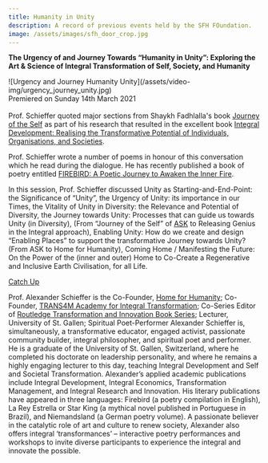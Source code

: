 ```yaml
---
title: Humanity in Unity
description: A record of previous events held by the SFH FOundation.
image: /assets/images/sfh_door_crop.jpg
---
```


<div markdown="1" class="card article sidebar center">

**The Urgency of and Journey Towards “Humanity in Unity”: Exploring the Art & Science of Integral Transformation of Self, Society, and Humanity**

<div markdown="2" class="article-image">
![Urgency and Journey Humanity Unity](/assets/video-img/urgency_journey_unity.jpg)
</div>

<div markdown="3" class="article-para">
Premiered on Sunday 14th March 2021<br/><br/>
Prof. Schieffer quoted major sections from Shaykh Fadhlalla's book <a href="https://zahrapublications.pub/book-TheJourneyOfTheSelf.php#bookTitle" target="_blank">Journey of the Self</a> as part of his research that resulted in the excellent book <a href="https://www.amazon.com/Integral-Development-Transformative-Organisations-Transformation-ebook/dp/B01G2BGPY0/ref=sr_1_1?dchild=1&amp;keywords=integral+development+schieffer&amp;qid=1614863911&amp;sr=8-1" target="_blank">Integral Development: Realising the Transformative Potential of Individuals, Organisations, and Societies</a>.  

Prof. Schieffer wrote a number of poems in honour of this conversation which he read during the dialogue. He has recently published a book of poetry entitled <a href="https://www.amazon.com/Firebird-Alexander-Schieffer/dp/2956051709/ref=sr_1_1?dchild=1&amp;keywords=firebird+schieffer&amp;qid=1614864040&amp;sr=8-1" target="_blank">FIREBIRD: A Poetic Journey to Awaken the Inner Fire</a>.  

In this session, Prof. Schieffer discussed Unity as Starting-and-End-Point: the Significance of “Unity”, the Urgency of Unity: its importance in our Times, the Vitality of Unity in Diversity: the Relevance and Potential of Diversity, the Journey towards Unity: Processes that can guide us towards Unity (in Diversity), (From “Journey of the Self” of [ASK](../ask) to Releasing Genius in the Integral approach), Enabling Unity: How do we create and design “Enabling Places” to support the transformative Journey towards Unity? (From ASK to Home for Humanity), Coming Home / Manifesting the Future: On the Power of the (inner and outer) Home to Co-Create a Regenerative and Inclusive Earth Civilisation, for all Life.
</div>

<div markdown="3" class="article-link">
<a href="https://youtu.be/EZGSFY7TJq0" target="_blank" rel="noopener noreferrer">Catch Up</a>
</div>

</div>

Prof. Alexander Schieffer is the Co-Founder, <a href="https://www.homeforhumanity.earth" target="_blank" rel="noopener noreferrer">Home for Humanity</a>; Co-Founder, <a href="http://www.trans-4-m.com/" target="_blank" rel="noopener noreferrer">TRANS4M Academy for Integral Transformation</a>; Co-Series Editor of <a href="https://www.trans-4-m.com/transformation-innovation-book-series/" target="_blank" rel="noopener noreferrer">Routledge Transformation and Innovation Book Series</a>; Lecturer, University of St. Gallen; Spiritual Poet-Performer Alexander Schieffer is, simultaneously, a transformative educator, engaged activist, passionate community builder, integral philosopher, and spiritual poet and performer. He is a graduate of the University of St. Gallen, Switzerland, where he completed his doctorate on leadership personality, and where he remains a highly engaging lecturer to this day, teaching Integral Development and Self and Societal Transformation. Alexander’s applied academic publications include Integral Development, Integral Economics, Transformation Management, and Integral Research and Innovation. His literary publications have appeared in three languages: Firebird (a poetry compilation in English), La Rey Estrella or Star King (a mythical novel published in Portuguese in Brazil), and Niemandsland (a German poetry volume). A passionate believer in the catalytic role of art and culture to renew society, Alexander also offers integral ‘transformances’ – interactive poetry performances and workshops to invite diverse participants to experience the integral and innovate the possible.